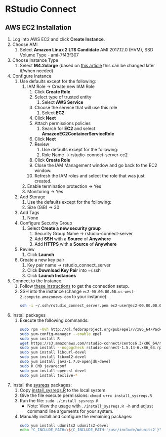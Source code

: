 # RStudio Connect

## AWS EC2 Installation

1. Log into AWS EC2 and click **Create Instance**.
2. Choose AMI
   1. Select **Amazon Linux 2 LTS Candidate** AMI 2017.12.0 (HVM), SSD Volume Type - ami-7f43f307
3. Choose Instance Type
   1. Select **M4.2xlarge** (based on [this article](https://aws.amazon.com/blogs/big-data/running-r-on-aws/) this can be changed later if/when needed)
4. Configure Instance
   1. Use defaults except for the following:
      1. IAM Role -> Create new IAM Role
         1. Click **Create Role**
         2. Select type of trusted entity
            1. Select **AWS Service**
         3. Choose the service that will use this role
            1. Select **EC2**
         4. Click **Next**
         5. Attach permissions policies
            1. Search for **EC2** and select **AmazonEC2ContainerServiceRole**
         6. Click **Next**
         7. Review
             1. Use defaults except for the following:
             2. Role Name -> rstudio-connect-server-ec2
         8. Click **Create Role**
         9. Close the IAM Management window and go back to the EC2 window.
         10. Refresh the IAM roles and select the role that was just created.
      2. Enable termination protection -> Yes
      3. Monitoring -> Yes
   2. Add Storage
      1. Use the defaults except for the following:
      2. Size (GiB) -> 30
   3. Add Tags
      1. None
   4. Configure Security Group
      1. Select **Create a new security group**
         1. Security Group Name -> rstudio-connect-server
         2. Add **SSH** with a **Source** of **Anywhere**
         3. Add **HTTPS** with a **Source** of **Anywhere**
   5. Review
      1. Click **Launch**
   6. Create a new key pair
      1. Key pair name -> rstudio_connect_server
      2. Click **Download Key Pair** into ~/.ssh
      3. Click **Launch Instances**
5. Connect to the Instance
   1. Follow [these instructions](https://docs.aws.amazon.com/AWSEC2/latest/UserGuide/AccessingInstancesLinux.html) to get the connection setup.
   2. SSH into the instance (change `ec2-00.00.00.00.us-west-2.compute.amazonaws.com` to your instance):
      ```bash
      ssh -i ~/.ssh/rstudio_connect_server.pem ec2-user@ec2-00.00.00.00.us-west-2.compute.amazonaws.com
      ```
6. Install packages
   1. Execute the following commands:
      ```bash
      sudo rpm -Uvh http://dl.fedoraproject.org/pub/epel/7/x86_64/Packages/e/epel-release-7-11.noarch.rpm
      sudo yum-config-manager --enable epel
      sudo yum install R
      wget https://s3.amazonaws.com/rstudio-connect/centos6.3/x86_64/rstudio-connect-1.5.14-6.x86_64.rpm
      sudo yum install --nogpgcheck rstudio-connect-1.5.14-6.x86_64.rpm
      sudo yum install libcurl-devel
      sudo yum install libxml2-devel
      sudo yum install java-1.7.0-openjdk-devel
      sudo R CMD javareconf
      sudo yum install openssl-devel
      sudo yum install texlive-*
      ```
7. Install the [sysreqs](https://github.com/r-hub/sysreqsdb/tree/master/sysreqs) packages:
   1. Copy [install_sysreqs.R](https://github.com/HBGDki/DevOps/tree/master/rstudio-connect/scripts/install_sysreqs.R) to the local system.
   2. Give the file execute permissions: `chmod u+rx install_sysreqs.R`
   3. Run the file: `sudo ./install_sysreqs.R`
      * Note: View the usage with `./install_sysreqs.R -h` and adjust command line arguments for your system.
   4. Manually install and configure the remaining packages:
      ```bash
      sudo yum install udunits2 udunits2-devel
      echo "C_INCLUDE_PATH=\${C_INCLUDE_PATH-'/usr/include/udunits2'}" | sudo tee --append /usr/lib64/R/etc/Renviron
      ```